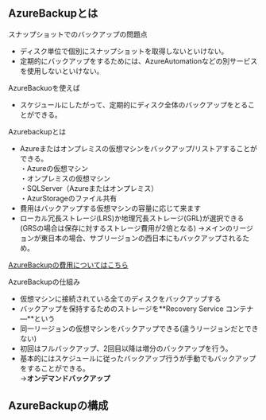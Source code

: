 ## AzureBackupとは  

スナップショットでのバックアップの問題点  
- ディスク単位で個別にスナップショットを取得しないといけない。  
- 定期的にバックアップをするためには、AzureAutomationなどの別サービスを使用しないといけない。  

AzureBackuoを使えば  
- スケジュールにしたがって、定期的にディスク全体のバックアップをとることができる。  

Azurebackupとは  
- Azureまたはオンプレミスの仮想マシンをバックアップ/リストアすることができる。  
 ・Azureの仮想マシン  
 ・オンプレミスの仮想マシン  
 ・SQLServer（Azureまたはオンプレミス）  
 ・AzurStorageのファイル共有  
- 費用はバックアップする仮想マシンの容量に応じて来ます  
- ローカル冗長ストレージ(LRS)か地理冗長ストレージ(GRL)が選択できる  
  (GRSの場合は保存に対するストレージ費用が2倍となる)
  →メインのリージョンが東日本の場合、サブリージョンの西日本にもバックアップされるため。    

[AzureBackupの費用についてはこちら](https://azure.microsoft.com/ja-jp/pricing/details/backup/)  

AzureBackupの仕組み  
- 仮想マシンに接続されている全てのディスクをバックアップする  
- バックアップを保持するためのストレージを**Recovery Service コンテナ―**という  
- 同一リージョンの仮想マシンをバックアップできる(違うリージョンだとできない)  
- 初回はフルバックアップ、2回目以降は増分のバックアップを行う。  
- 基本的にはスケジュールに従ったバックアップ行うが手動でもバックアップをすることができる。  
  →**オンデマンドバックアップ**  


## AzureBackupの構成  

